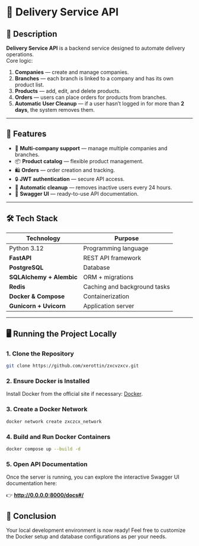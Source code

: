 # 🛒 Delivery Service API

## 📌 Description

**Delivery Service API** is a backend service designed to automate delivery operations.  
Core logic:

1. **Companies** — create and manage companies.
2. **Branches** — each branch is linked to a company and has its own product list.
3. **Products** — add, edit, and delete products.
4. **Orders** — users can place orders for products from branches.
5. **Automatic User Cleanup** — if a user hasn’t logged in for more than **2 days**, the system removes them.

---

## 🚀 Features

- 🏢 **Multi-company support** — manage multiple companies and branches.
- 📦 **Product catalog** — flexible product management.
- 🛍 **Orders** — order creation and tracking.
- 🔒 **JWT authentication** — secure API access.
- 🧹 **Automatic cleanup** — removes inactive users every 24 hours.
- 📜 **Swagger UI** — ready-to-use API documentation.

---

## 🛠 Tech Stack

| Technology | Purpose |
|------------|---------|
| Python 3.12 | Programming language |
| **FastAPI** | REST API framework |
| **PostgreSQL** | Database |
| **SQLAlchemy + Alembic** | ORM + migrations |
| **Redis** | Caching and background tasks |
| **Docker & Compose** | Containerization |
| **Gunicorn + Uvicorn** | Application server |

---

## 🖥 Running the Project Locally

### 1. Clone the Repository

```bash
git clone https://github.com/xerottin/zxcvzxcv.git
```

### 2. Ensure Docker is Installed

Install Docker from the official site if necessary: [Docker](https://www.docker.com/).

### 3. Create a Docker Network

```bash
docker network create zxczcx_network
```

### 4. Build and Run Docker Containers

```bash
docker compose up --build -d
```
### 5. Open API Documentation

Once the server is running, you can explore the interactive Swagger UI documentation here:

👉 **http://0.0.0.0:8000/docs#/**

## 🎉 Conclusion

Your local development environment is now ready! Feel free to customize the Docker setup and database configurations as per your needs.
